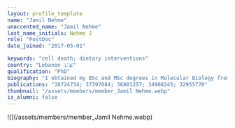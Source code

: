 ```yaml
---
layout: profile_template
name: "Jamil Nehme"
unaccented_name: "Jamil Nehme"
last_name_initials: Nehme J
role: "PostDoc"
date_joined: "2017-05-01"

keywords: "cell death; dietary interventions"
country: "Lebanon 🇱🇧"
qualification: "PhD"
biography: "I obtained my BSc and MSc degrees in Molecular Biology from the Lebanese University. During my master’s project, I focused on developing and characterizing a primate model for the Hepatitis B virus in CRCL (Cancer Research Centre of Lyon), Lyon, France. Because of my fascination with the biology of senescence, I received a scholarship and started my Ph.D. in Marco Demaria’s lab in the spring of 2018 to study the complex phenotypes of senescent cells. My research is focused on understanding how a cell can decide between death and senescence in response to stressors, in addition to the implication of this decision in health and disease. In my free time, I enjoy drawing, reading, exercising and spending time with my friends."
publications: "38724734; 37397084; 36801257; 34908245; 32955770"
thumbnail: "/assets/members/member_Jamil Nehme.webp"
is_alumni: false
---
```


 ![](/assets/members/member_Jamil Nehme.webp)

 